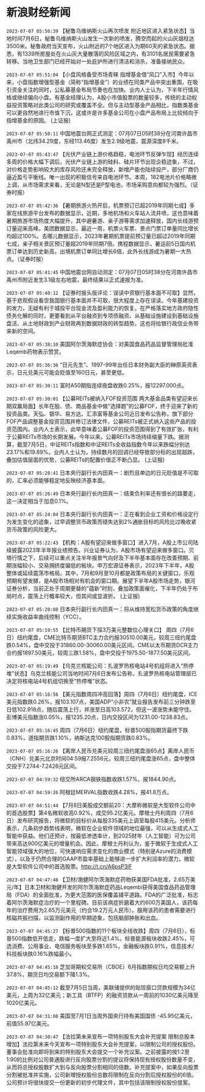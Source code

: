 # 新浪财经新闻
`2023-07-07 05:56:39` 【秘鲁乌维纳斯火山再次喷发 附近地区进入紧急状态】当地时间7月6日，秘鲁乌维纳斯火山发生一次新的喷发，腾空而起的火山灰烟柱达3500米。秘鲁政府当天宣布，火山附近的7个地区进入为期60天的紧急状态。据悉，有1339所房屋处在火山灰大量散落的风险区域之内，有3101名居民需要紧急转移。当地卫生部门已经开始对一处庇护所进行清洁和消杀，准备接纳民众。

`2023-07-07 05:51:04` 【小盘风格备受市场青睐 指增基金借“风口”入市】今年以来，小盘指数增强型基金（简称“指增基金”）的业绩在同类产品中突出重围，在吸引资金关注的同时，公私募基金布局节奏也在加快。业内人士认为，下半年行情风格或继续偏向小盘。有基金经理认为，A股小市值股票的数量较多，传统的主动权益投资策略对此类公司的研究或覆盖不全。但与主动型基金产品相比，指数类基金可以更自然地进行市值下沉，这或许是许多基金公司在小盘产品布局上比较倾向于指增基金的原因。 (上证报)

`2023-07-07 05:50:11` 中国地震台网正式测定：07月07日05时38分在河南许昌市禹州市（北纬34.29度，东经113.46度）发生2.9级地震，震源深度8千米。

`2023-07-07 05:43:47` 【光伏产业链上游价格趋稳，电池环节反弹乍现】经历连续多周的价格大幅下调后，光伏产业链上游的硅料、硅片环节出现企稳迹象，不过，对价格走势影响较大的库存风险还未完全释放，新增产能也陆续投产，部分厂商仍逼近盈亏平衡线。唯一出现的积极信号来自电池环节。本周，182电池片价格略微上调，从市场需求来看，无论是N型还是P型电池，市场采购意向都较为强烈。（证券时报）

`2023-07-07 05:42:36` 【暑期旅游火热开启，机票预订已超2019年同期七成】多家在线旅游平台发布的数据显示，近期，多地机场和火车站人流井喷，这也意味着暑期旅游市场热度大幅提升，其中避暑游、亲子游等需求加速释放，国内长线游预订量迎来高峰。美团数据显示，最近一周，机票火车票、景点门票订单量同比增长均超过100%。去哪儿数据显示，2023年暑期机票提前预订量已超过2019年同期七成，亲子相关景区预订量超2019年同期7倍。携程数据显示，暑运前5日国内机票订单达到历史新高，出境机票订单同比增长6倍，此外长线游成为暑期一大热点。（证券时报）

`2023-07-07 05:41:45` 中国地震台网自动测定：07月07日05时38分在河南许昌市禹州市附近发生3.1级左右地震，最终结果以正式速报为准。

`2023-07-07 05:40:12` 【证券时报头版评论：误读中资银行基本面不可取】显然，基于悲观假设看空我国银行基本面并不可取，很大程度上存在误读。今年基建投资的发力，无疑有利于城投平台现金流及盈利能力的恢复。在严格落实地方政府隐性债务化解的同时，更要看到从平台融资到专项债融资、从基础设施建设到基础设施盘活、从土地财政到产业财政再到数据财政的转型趋势，这也将给银行政信业务带来新的空间。

`2023-07-07 05:38:10` 美国阿尔茨海默症协会：对美国食品药品监督管理局批准Leqemb药物表示赞赏。

`2023-07-07 05:36:36` “日元先生”、1997-99年出任日本财务副大臣的榊原英资表示，日元兑美元可能会贬值至160日元，甚至更低。

`2023-07-07 05:30:11` 富时A50期指连续夜盘收跌0.25%，报12297.000点。

`2023-07-07 05:30:01` 【公募REITs被纳入FOF投资范围 两大基金品类有望迎来长期双赢局面】长年在股、债、商品基金中做“选择题”的公募FOF，终于迎来了新的投资品类。天弘、银华、易方达、汇添富等基金公司近日发布公告称，旗下部分FOF产品调整基金投资范围并修订法律文件，公募REITs被正式纳入这些产品的投资范围内。业内人士表示，此举意味着公募FOF的投资范围得到了有效扩张，有利于公募REITs市场的长期发展。今年以来，公募REITs市场持续缩量下跌。据测算，截至7月5日，中证REITs指数和中证REITs全收益指数今年以来跌幅分别达23.17%和19.89%。业内人士认为，持续数月的回调已经导致部分标的出现超跌，叠加估值层面的优势，公募REITs的配置价值正不断凸显。 (上证报)

`2023-07-07 05:28:41` 日本央行副行长内田真一：剧烈且单边的日元贬值是不可取的，汇率必须能够稳定地反映经济基本面。

`2023-07-07 05:26:49` 日本央行副行长内田真一：结束负利率还有很长的路要走，这一决定相当于加息0.1%。

`2023-07-07 05:24:04` 日本央行副行长内田真一：正在看到企业工资和价格设定行为发生变化的迹象，过早调整货币政策而错失达到2%通胀目标的风险比过晚收紧货币政策的风险更大。

`2023-07-07 05:22:43` 【机构：A股有望迎来做多窗口】进入7月，A股上市公司陆续披露2023年半年报业绩预告。兴业证券认为，A股市场有望迎来做多窗口。贝塔行情之下，后续可以重点关注半年报景气向好及下半年基本面存在改善预期、前期涨幅较小、交易拥挤度偏低的板块。申万宏源证券表示，2023年下半年，A股整体或延续震荡市格局。其中，7月和9月至10月都是政策布局的关键窗口，乐观预期有望发酵，是A股市场相对有机会的窗口期。展望下半年A股市场走势，银河证券分析，当前正处于周期更替的“蕴新”时刻，叠加政策面催化，下半年仍处于布局时点，震荡上行概率较大，但其间或显波折。 (上证报)

`2023-07-07 05:20:08` 日本央行副行长内田真一：将从维持宽松货币政策的角度继续实施收益率曲线控制（YCC）。

`2023-07-07 05:19:55` 【比特币期货下探3万美元整数位心理关口】 周四（7月6日）纽约尾盘，CME比特币期货BTC主力合约报30510.00美元，较周三纽约尾盘跌0.54%，盘中交投于31860.00-30060.00美元区间。CME以太币期货DCR主力合约报1897.50美元，较周三跌1.58%，盘中交投于1975.50-1877.50美元区间。

`2023-07-07 05:19:49` 【乌克兰核能公司：扎波罗热核电站4号机组将进入“热停堆”状态】乌克兰核能公司当地时间7月6日发布公告称，扎波罗热核电站管理层已决定将核电站4号机组切换至“热停堆”状态。

`2023-07-07 05:16:56` 【美元指数周四冲高回落】周四（7月6日）纽约尾盘，ICE美元指数跌0.26%，报103.107点，美国ADP“小非农”就业报告发布前三分钟跌至日低102.918点，随后震荡上行，并涨至日高103.572，但这一波涨势未能守住。彭博美元指数涨0.05%，报1235.20点，日内交投区间为1231.00-1238.83点。

`2023-07-07 05:16:45` 周四（7月6日）纽约尾盘，标普500股指期货最终下跌0.83%，道指期货跌1.10%，纳斯达克100股指期货跌0.83%。

`2023-07-07 05:16:26` 【离岸人民币兑美元较周三纽约尾盘涨65点】离岸人民币（CNH）兑美元北京时间04:59报7.2556元，较周三纽约尾盘涨65点，盘中整体交投于7.2744-7.2426元区间。

`2023-07-07 04:59:32` 纽交所ARCA钢铁指数收跌1.57%，报1844.90点。

`2023-07-07 04:59:26` 阿根廷MERVAL指数收跌4.28%，报41.8万点。

`2023-07-07 04:51:44` 【7月6日美股成交额前20：大摩称微软是大型软件公司中的首选股票】第4名微软收高0.92%，成交95.2亿美元。摩根士丹利周四（7月6日）发布研究报告，将微软的目标价从每股335美元上调至每股415美元。分析师表示，几条初步趋势线表明，微软在企业软件领域的地位最强，可以从生成式人工智能中获益。他们还预计，按最低渗透率计，到2025财年（人工智能）可为公司带来高达900亿美元的增量机会。因此，摩根士丹利认为，鉴于微软于生成式人工智能领域强大的地位，可快速响应需求变化的商业模式（特别是Azure的消费模式），以及于仍然合理的GAAP市盈率基础上能够进一步扩大利润率的潜力，微软是大型软件公司中的首选股票。http://t.cn/A6psP3lF

`2023-07-07 04:47:46` 【卫材/渤健阿尔茨海默症药物获美国FDA批准，2.65万美元/年】日本卫材和渤健开发的阿尔茨海默症药品Leqembi获得美国食品药品管理局（FDA）的全面批准，为更大范围的医保覆盖铺平道路。FDA的广泛批准，标志着阿尔茨海默症治疗的一个里程碑。目前该病症折磨着大约600万美国人，该药每年的治疗费用为2.65万元美元（约合19.2万元人民币）。服用该药的患者需要进行核磁共振扫描，以监测副作用的早期迹象，包括脑部肿胀和出血。

`2023-07-07 04:45:27` 【标普500指数的11个板块全线收跌】周四（7月6日），标普500指数低开低走，跌幅一度扩大至将近1.4%。标普能源板块收跌2.45%，可选消费、公用事业、电信服务板块至多跌1.65%，金融板块跌0.91%，信息技术/科技板块跌0.16%跌幅最小。

`2023-07-07 04:45:18` 芝加哥期权交易所（CBOE）6月指数期权日均交易额上升37.8%，期货日均交易额下降1.3%。

`2023-07-07 04:45:12` 截至7月5日当周，美联储提供的贴现窗口贷款规模为34亿美元，上周为32亿美元；新工具（BTFP）的融资贷款从一周前的1030亿美元降至1020亿美元。

`2023-07-07 04:31:08` 美国至7月1日当周外国央行持有美国国债 -45.95亿美元，前值55.97亿美元。

`2023-07-07 04:30:47` 【法拉第未来宣布一项特别股东大会补充提案 限制总股本增加】法拉第未来今天宣布一项特别股东大会补充提案，以限制公司的授权股份。董事会批准向即将到来的特别股东大会提交一个补充议案。之前披露的按1:2至1:90的比例对公司普通股进行反向股票分割的提议将保持现有授权股份数量不变，从而将总授权股数扩大到与反向股票分割相同的倍数。补充提案中，如果反向股票分割被批准并实施，公司新增授权股份总数将限制在反向分割后授权股份的6倍。公司预计将很快提交一份更新的初步代理文件，其中包括该限制授权股份提案。

